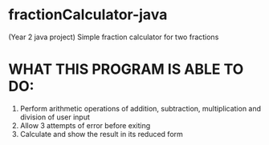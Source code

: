 # fractionCalculator-java
(Year 2 java project) Simple fraction calculator for two fractions

# WHAT THIS PROGRAM IS ABLE TO DO:
1) Perform arithmetic operations of addition, subtraction, multiplication and division of user input
2) Allow 3 attempts of error before exiting
3) Calculate and show the result in its reduced form
